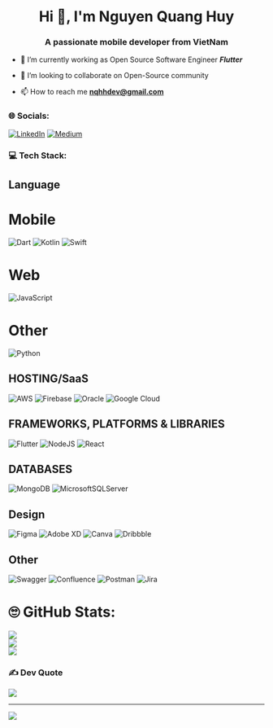 <h1 align="center">Hi 👋, I'm Nguyen Quang Huy</h1>
<h3 align="center">A passionate mobile developer from VietNam</h3>

- 🔭 I’m currently working as Open Source Software Engineer ***Flutter***

- 👯 I’m looking to collaborate on Open-Source community

- 📫 How to reach me **nqhhdev@gmail.com**



### 🌐 Socials:
[![LinkedIn](https://img.shields.io/badge/LinkedIn-%230077B5.svg?logo=linkedin&logoColor=white)](https://linkedin.com/in/nqhhdev) 
[![Medium](https://img.shields.io/badge/Medium-12100E?logo=medium&logoColor=white)](https://medium.com/@@nqhh.dev) 

### 💻 Tech Stack:

## Language
# Mobile
![Dart](https://img.shields.io/badge/dart-%230175C2.svg?style=plastic&logo=dart&logoColor=white) 
![Kotlin](https://img.shields.io/badge/kotlin-%230095D5.svg?style=plastic&logo=kotlin&logoColor=white) 
![Swift](https://img.shields.io/badge/swift-F54A2A?style=plastic&logo=swift&logoColor=white) 

# Web
![JavaScript](https://img.shields.io/badge/javascript-%23323330.svg?style=plastic&logo=javascript&logoColor=%23F7DF1E) 

# Other
![Python](https://img.shields.io/badge/python-3670A0?style=plastic&logo=python&logoColor=ffdd54) 

## HOSTING/SaaS
![AWS](https://img.shields.io/badge/AWS-%23FF9900.svg?style=plastic&logo=amazon-aws&logoColor=white) 
![Firebase](https://img.shields.io/badge/firebase-%23039BE5.svg?style=plastic&logo=firebase) 
![Oracle](https://img.shields.io/badge/Oracle-F80000?style=plastic&logo=oracle&logoColor=white) 
![Google Cloud](https://img.shields.io/badge/Google%20Cloud-%234285F4.svg?style=plastic&logo=google-cloud&logoColor=white) 

## FRAMEWORKS, PLATFORMS & LIBRARIES
![Flutter](https://img.shields.io/badge/Flutter-%2302569B.svg?style=plastic&logo=Flutter&logoColor=white) 
![NodeJS](https://img.shields.io/badge/node.js-6DA55F?style=plastic&logo=node.js&logoColor=white) 
![React](https://img.shields.io/badge/react-%2320232a.svg?style=plastic&logo=react&logoColor=%2361DAFB) 

## DATABASES
![MongoDB](https://img.shields.io/badge/MongoDB-%234ea94b.svg?style=plastic&logo=mongodb&logoColor=white) 
![MicrosoftSQLServer](https://img.shields.io/badge/Microsoft%20SQL%20Sever-CC2927?style=plastic&logo=microsoft%20sql%20server&logoColor=white) 	

## Design
![Figma](https://img.shields.io/badge/figma-%23F24E1E.svg?style=plastic&logo=figma&logoColor=white) 
![Adobe XD](https://img.shields.io/badge/Adobe%20XD-470137?style=plastic&logo=Adobe%20XD&logoColor=#FF61F6) 
![Canva](https://img.shields.io/badge/Canva-%2300C4CC.svg?style=plastic&logo=Canva&logoColor=white) 
![Dribbble](https://img.shields.io/badge/Dribbble-EA4C89?style=plastic&logo=dribbble&logoColor=white)

## Other
![Swagger](https://img.shields.io/badge/-Swagger-%23Clojure?style=plastic&logo=swagger&logoColor=white) 
![Confluence](https://img.shields.io/badge/confluence-%23172BF4.svg?style=plastic&logo=confluence&logoColor=white) 
![Postman](https://img.shields.io/badge/Postman-FF6C37?style=plastic&logo=postman&logoColor=white) 
![Jira](https://img.shields.io/badge/jira-%230A0FFF.svg?style=plastic&logo=jira&logoColor=white)

# 🙄 GitHub Stats:
![](https://github-readme-stats.vercel.app/api?username=nqhhdev&theme=tokyonight&hide_border=true&include_all_commits=false&count_private=false)<br/>
![](https://github-readme-streak-stats.herokuapp.com/?user=nqhhdev&theme=tokyonight&hide_border=true)<br/>
![](https://github-readme-stats.vercel.app/api/top-langs/?username=nqhhdev&theme=tokyonight&hide_border=true&include_all_commits=false&count_private=false&layout=compact)

### ✍️ Dev Quote
![](https://quotes-github-readme.vercel.app/api?type=horizontal&theme=tokyonight)

---
[![](https://visitcount.itsvg.in/api?id=nqhhdev&icon=0&color=0)](https://visitcount.itsvg.in)
